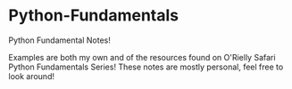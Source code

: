 # Python-Fundamentals
Python Fundamental Notes! 

Examples are both my own and of the resources found on O'Rielly Safari Python Fundamentals Series! These notes are mostly personal, feel free to look around!
